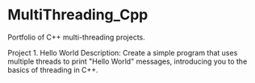 # MultiThreading_Cpp
Portfolio of C++ multi-threading projects.

Project 1. Hello World
   Description: Create a simple program that uses multiple threads to print "Hello World" messages, introducing you to the basics of threading in C++.
